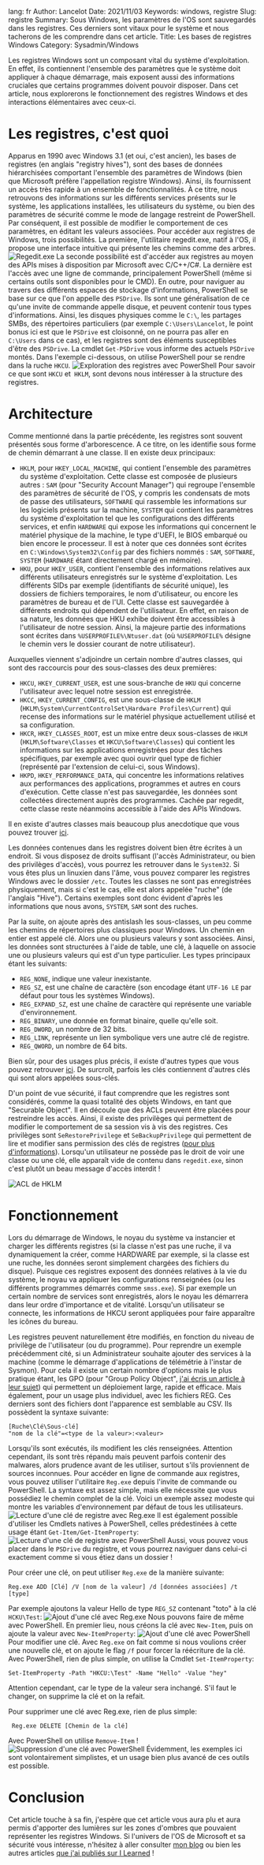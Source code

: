 lang: fr
Author: Lancelot
Date: 2021/11/03
Keywords: windows, registre
Slug: registre
Summary: Sous Windows, les paramètres de l'OS sont sauvegardés dans les registres. Ces derniers sont vitaux pour le système et nous tacherons de les comprendre dans cet article.
Title: Les bases de registres Windows
Category: Sysadmin/Windows

Les registres Windows sont un composant vital du système d'exploitation. En effet, ils contiennent l'ensemble des paramètres que le système doit appliquer à chaque démarrage, mais exposent aussi des informations cruciales que certains programmes doivent pouvoir disposer. Dans cet article, nous explorerons le fonctionnement des registres Windows et des interactions élémentaires avec ceux-ci.

# Les registres, c'est quoi
Apparus en 1990 avec Windows 3.1 (et oui, c'est ancien), les bases de registres (en anglais "registry hives"), sont des bases de données hiérarchisées comportant l'ensemble des paramètres de Windows (bien que Microsoft préfère l'appellation registre Windows). Ainsi, ils fournissent un accès très rapide à un ensemble de fonctionnalités. À ce titre, nous retrouvons des informations sur les différents services présents sur le système, les applications installées, les utilisateurs du système, ou bien des paramètres de sécurité comme le mode de langage restreint de PowerShell. Par conséquent, il est possible de modifier le comportement de ces paramètres, en éditant les valeurs associées. Pour accéder aux registres de Windows, trois possibilités. La première, l'utilitaire regedit.exe, natif à l'OS, il propose une interface intuitive qui présente les chemins comme des arbres.
![Regedit.exe](static/img/Registre/regedit.webp)
La seconde possibilité est d'accéder aux registres au moyen des APIs mises à disposition par Microsoft avec C/C++/C#. La dernière est l'accès avec une ligne de commande, principalement PowerShell (même si certains outils sont disponibles pour le CMD). En outre, pour naviguer au travers des différents espaces de stockage d'informations, PowerShell se base sur ce que l'on appelle des `PSDrive`. Ils sont une généralisation de ce qu'une invite de commande appelle disque, et peuvent contenir tous types d'informations. Ainsi, les disques physiques comme le `C:\`, les partages SMBs, des répertoires particuliers (par exemple `C:\Users\Lancelot`, le point bonus ici est que le `PSDrive` est cloisonné, on ne pourra pas aller en `C:\Users` dans ce cas), et les registres sont des éléments susceptibles d'être des `PSDrive`. La cmdlet `Get-PSDrive` vous informe des actuels `PSDrive` montés. Dans l'exemple ci-dessous, on utilise PowerShell pour se rendre dans la ruche `HKCU`.
![Exploration des registres avec PowerShell](static/img/Registre/PowerShellReg.webp)
Pour savoir ce que sont `HKCU` et` HKLM`, sont devons nous intéresser à la structure des registres.
# Architecture
Comme mentionné dans la partie précédente, les registres sont souvent présentés sous forme d'arborescence. A ce titre, on les identifie sous forme de chemin démarrant à une classe. Il en existe deux principaux:

- `HKLM`, pour `HKEY_LOCAL_MACHINE`, qui contient l'ensemble des paramètres du système d'exploitation. Cette classe est composée de plusieurs autres : `SAM` (pour "Security Account Manager") qui regroupe l'ensemble des paramètres de sécurité de l'OS, y compris les condensats de mots de passe des utilisateurs, `SOFTWARE` qui rassemble les informations sur les logiciels présents sur la machine, `SYSTEM` qui contient les paramètres du système d'exploitation tel que les configurations des différents services, et enfin `HARDWARE` qui expose les informations qui concernent le matériel physique de la machine, le type d'UEFI, le BIOS embarqué ou bien encore le processeur. Il est à noter que ces données sont écrites en `C:\Windows\System32\Config` par des fichiers nommés : `SAM`, `SOFTWARE`, `SYSTEM` (`HARDWARE` étant directement chargé en mémoire).
- `HKU`, pour `HKEY_USER`, contient l'ensemble des informations relatives aux différents utilisateurs enregistrés sur le système d'exploitation. Les différents SIDs par exemple (identifiants de sécurité unique), les dossiers de fichiers temporaires, le nom d'utilisateur, ou encore les paramètres de bureau et de l'UI. Cette classe est sauvegardée à différents endroits qui dépendent de l'utilisateur. En effet, en raison de sa nature, les données que HKU exhibe doivent être accessibles à l'utilisateur de notre session. Ainsi, la majeure partie des informations sont écrites dans `%USERPROFILE%\Ntuser.dat` (où `%USERPROFILE%` désigne le chemin vers le dossier courant de notre utilisateur).

Auxquelles viennent s'adjoindre un certain nombre d'autres classes, qui sont des raccourcis pour des sous-classes des deux premières:

- `HKCU`, `HKEY_CURRENT_USER`, est une sous-branche de `HKU` qui concerne l'utilisateur avec lequel notre session est enregistrée.
- `HKCC`, `HKEY_CURRENT_CONFIG`, est une sous-classe de `HKLM` (`HKLM\System\CurrentControlSet\Hardware Profiles\Current`) qui recense des informations sur le matériel physique actuellement utilisé et sa configuration.
- `HKCR`, `HKEY_CLASSES_ROOT`, est un mixe entre deux sous-classes de `HKLM` (`HKLM\Software\Classes` et `HKCU\Software\Classes`) qui contient les informations sur les applications enregistrées pour des tâches spécifiques, par exemple avec quoi ouvrir quel type de fichier (représenté par l'extension de celui-ci, sous Windows).
- `HKPD`, `HKEY_PERFORMANCE_DATA`, qui concentre les informations relatives aux performances des applications, programmes et autres en cours d'exécution. Cette classe n'est pas sauvegardée, les données sont collectées directement auprès des programmes. Cachée par regedit, cette classe reste néanmoins accessible à l'aide des APIs Windows.

Il en existe d'autres classes mais beaucoup plus anecdotique que vous pouvez trouver [ici](https://docs.microsoft.com/en-us/windows/win32/sysinfo/predefined-keys).

Les données contenues dans les registres doivent bien être écrites à un endroit. Si vous disposez de droits suffisant (l'accès Administrateur, ou bien des privilèges d'accès), vous pourrez les retrouver dans le `System32`. Si vous êtes plus un linuxien dans l'âme, vous pouvez comparer les registres Windows avec le dossier `/etc`. Toutes les classes ne sont pas enregistrées physiquement, mais si c'est le cas, elle est alors appelée "ruche" (de l'anglais "Hive"). Certains exemples sont donc évident d'après les informations que nous avons, `SYSTEM`, `SAM` sont des ruches.

Par la suite, on ajoute après des antislash les sous-classes, un peu comme les chemins de répertoires plus classiques pour Windows. Un chemin en entier est appelé clé. Alors une ou plusieurs valeurs y sont associées. Ainsi, les données sont structurées à l'aide de table, une clé, à laquelle on associe une ou plusieurs valeurs qui est d'un type particulier. Les types principaux étant les suivants:

- `REG_NONE`, indique une valeur inexistante.
- `REG_SZ`, est une chaîne de caractère (son encodage étant `UTF-16 LE` par défaut pour tous les systèmes Windows).
- `REG_EXPAND_SZ`, est une chaîne de caractère qui représente une variable d'environnement.
- `REG_BINARY`, une donnée en format binaire, quelle qu'elle soit.
- `REG_DWORD`, un nombre de 32 bits.
- `REG_LINK`, représente un lien symbolique vers une autre clé de registre.
- `REG_QWORD`, un nombre de 64 bits.

Bien sûr, pour des usages plus précis, il existe d'autres types que vous pouvez retrouver [ici](https://docs.microsoft.com/en-us/windows/win32/sysinfo/registry-value-types). De surcroît, parfois les clés contiennent d'autres clés qui sont alors appelées sous-clés.

D'un point de vue sécurité, il faut comprendre que les registres sont considérés, comme la quasi totalité des objets Windows, en tant que "Securable Object". Il en découle que des ACLs peuvent être placées pour restreindre les accès. Ainsi, il existe des privilèges qui permettent de modifier le comportement de sa session vis à vis des registres. Ces privilèges sont `SeRestorePrivilege` et `SeBackupPrivilege` qui permettent de lire et modifier sans permission des clés de registres ([pour plus d'informations](https://ilearned.eu.org/secu_windows.html)). Lorsqu'un utilisateur ne possède pas le droit de voir une classe ou une clé, elle apparaît vide de contenu dans `regedit.exe`, sinon c'est plutôt un beau message d'accès interdit !

![ACL de HKLM](static/img/Registre/ACLs.webp)

# Fonctionnement

Lors du démarrage de Windows, le noyau du système va instancier et charger les différents registres (si la classe n'est pas une ruche, il va dynamiquement la créer, comme HARDWARE par exemple, si la classe est une ruche, les données seront simplement chargées des fichiers du disque). Puisque ces registres exposent des données relatives à la vie du système, le noyau va appliquer les configurations renseignées (ou les différents programmes démarrés comme `smss.exe`). Si par exemple un certain nombre de services sont enregistrés, alors le noyau les démarrera dans leur ordre d'importance et de vitalité. Lorsqu'un utilisateur se connecte, les informations de HKCU seront appliquées pour faire apparaître les icônes du bureau.

Les registres peuvent naturellement être modifiés,  en fonction du niveau de privilège de l'utilisateur (ou du programme). Pour reprendre un exemple précédemment cité, si un Administrateur souhaite ajouter des services à la machine (comme le démarrage d'applications de télémétrie à l'instar de Sysmon). Pour cela il existe un certain nombre d'options mais le plus pratique étant, les GPO (pour "Group Policy Object",  [j'ai écris un article à leur sujet](https://theredwindows.net/index.php/2020/09/24/utilisation-offensive-de-gpo-en-environnement-active-directory/)) qui permettent un déploiement large, rapide et efficace. Mais également, pour un usage plus individuel, avec les fichiers REG. Ces derniers sont des fichiers dont l'apparence est semblable au CSV. Ils possèdent la syntaxe suivante:
```
[Ruche\Clé\Sous-clé]
"nom de la clé"=<type de la valeur>:<valeur>
```

Lorsqu'ils sont exécutés, ils modifient les clés renseignées. Attention cependant, ils sont très répandu mais peuvent parfois contenir des malwares, alors prudence avant de les utiliser, surtout s'ils proviennent de sources inconnues. Pour accéder en ligne de commande aux registres, vous pouvez utiliser l'utilitaire `Reg.exe` depuis l'invite de commande ou PowerShell. La syntaxe est assez simple, mais elle nécessite que vous possédiez le chemin complet de la clé. Voici un exemple assez modeste qui montre les variables d'environnement par défaut de tous les utilisateurs.
![Lecture d'une clé de registre avec Reg.exe](static/img/Registre/regquery.webp)
Il est également possible d'utiliser les Cmdlets natives à PowerShell, celles prédestinées à cette usage étant `Get-Item/Get-ItemProperty`:
![Lecture d'une clé de registre avec PowerShell](static/img/Registre/GetItem.webp)
Aussi, vous pouvez vous placer dans le `PSDrive` du registre, et vous pourrez naviguer dans celui-ci exactement comme si vous étiez dans un dossier !

Pour créer une clé, on peut utiliser `Reg.exe` de la manière suivante:
```
Reg.exe ADD [Clé] /V [nom de la valeur] /d [données associées] /t [type]
```
Par exemple ajoutons la valeur Hello de type `REG_SZ` contenant "toto" à la clé `HCKU\Test`:
![Ajout d'une clé avec Reg.exe](static/img/Registre/regAdd.webp)
Nous pouvons faire de même avec PowerShell. En premier lieu, nous créons la clé avec `New-Item`, puis on ajoute la valeur avec `New-ItemProperty`:
![Ajout d'une clé avec PowerShell](static/img/Registre/RegAddPS.webp)
Pour modifier une clé. Avec `Reg.exe` on fait comme si nous voulions créer une nouvelle clé, et on ajoute le flag `/f` pour forcer la réécriture de la clé. Avec PowerShell, rien de plus simple, on utilise la Cmdlet `Set-ItemProperty`:
```
Set-ItemProperty -Path "HKCU:\Test" -Name "Hello" -Value "hey"
```
Attention cependant, car le type de la valeur sera inchangé. S'il faut le changer, on supprime la clé et on la refait.

Pour supprimer une clé avec Reg.exe, rien de plus simple:
```
 Reg.exe DELETE [Chemin de la clé]
 ```
 Avec PowerShell on utilise `Remove-Item` !
![Suppression d'une clé avec PowerShell](static/img/Registre/Delete.webp)
Évidemment, les exemples ici sont volontairement simplistes, et un usage bien plus avancé de ces outils est possible.
# Conclusion

Cet article touche à sa fin, j'espère que cet article vous aura plu et aura permis d'apporter des lumières sur les zones d'ombres que pouvaient représenter les registres Windows. Si l'univers de l'OS de Microsoft et sa sécurité vous intéresse, n'hésitez à aller consulter [mon blog](https://theredwindows.net) ou bien les autres articles [que j'ai publiés sur I Learned](https://ilearned.eu.org/author/lancelot.html) !
